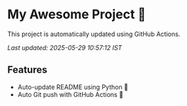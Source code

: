 # My Awesome Project 🚀

This project is automatically updated using GitHub Actions.

_Last updated: 2025-05-29 10:57:12 IST_

## Features
- Auto-update README using Python 🐍
- Auto Git push with GitHub Actions 🤖
